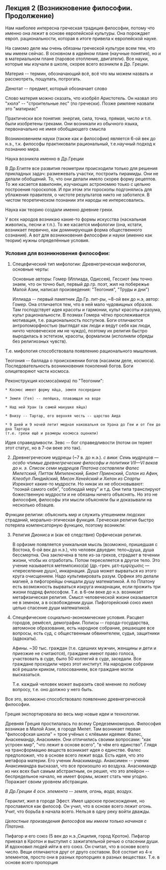 ## Лекция 2 (Возникновение философии. Продолжение)

Нам наиболее интересна греческая традиция философии, потому что именно она лежит в основе европейской культуры. Она порождает европ. рациональности, которая в итоге привела к европейской науке.

На самомо деле мы очень обязаны греческой культуре всем тем, что мы имеем сейчас. В основном в идейном плане (научные понятия), но и в материальном плане (паровое отопление, двигатели). Все науки, которые мы изучали в школе, скорее всего возникли в Др. Греции.

Материя -- термин, обозначающий всё, всё что мы можем назвать и рассмотреть, пощупать, потрогать.

Денотат -- предмет, который обозначает слово

Слово материя можно сказать, что изобрёл Аристотель. Он назвал это "хюлэ" -- "строительные лес" (по гречески).
Позже римляне назвали это "матириас"

Практически все понятия: энергия, сила, точка, прямая, число и т.п. были изобретены греками. Они возникали из обычного языка, первоначально не имея обобщающего смысла

Возникновением науки (также как и философии) является 6-ой век до н.э., т.к. философы практиковали рациональный, т.е.научный подход к познанию мира.

Наука возникла именно в Др.Греции

В Др.Египте все развития геометрии происходили только для решения прикладных задач: размежевать участки, построить пирамиды. Они не делали обобщений. То, что они делали имело скорее форму рецептов.
То же касается вавилонян, изучающих астрономию тоько с цельню построения гороскопов. И при этом эти гороскопы подгонялись для ублажения правителя, о чистоте результатов никто не заботился. В чистом теоретическом познании эти народы не интересовались.

Наука как теорию создали именно древние греки.

У всех народов возникаю какие-то формы искусства (наскальная живопись, песни и т.п.). То же касается мифологии (она, кстати, возникает первично, как доминирующая форма общественного сознания). А вот для возникновения философии и науки (именно как теории) нужны определённые условия.

### Условия для возникновения философии:
1. Спецефический тип мифологии:
   Древнегреческая мифология, основные черты:

   Основные авторы:
   Гомер (Иллиада, Одиссея), Гессиот (мы точно знаем, что он точно был, первый др.гр. поэт, жил на побережье Малой Азии, написал произведения: "Теогония", "Труды и дни") 
   
   Иллиада -- первый памятник Др.Гр. лит-ры, ~8-ой век до н.э, автор: Гомер. Она отличается тем, что в ней мало чудовищных образов. Там господствует идея красоты и гармонии, культ красоты и разума, культ рациональности. В поэмах Гомера чётко прослеживается мотивация, т.е. рациональность поступков. Боги отличаются антропоморфностью (выглядат как люди и ведут себя как люди, ничто человеческое им не чуждо), поэтому их религия быстро выродилась в эстетизм, красоты, формализм (исполняли обряды без религиозных чувств).

  Т.е. мифология способствовала появлению рационального мышления.
  
  Теогония -- баллада о происхожении богов (насамом деле, космоса). 
  Последовательность возникновения поколений богов. Боги олицетворяют части космоса.
  
  Реконструкция космоса(мира) по "Теогонии":
  
    * Космос имеет форму яйца, земля посередине
    
    * Земля (Гея) -- лепёшка, плавающая на воде
    
    * Над ней Уран (в самой макушке яйца)
    
    * Внизу -- Тартар, его верхняя честь -- царство Аида
    
    * 9 дней и 9 ночей летит медная наковальня он Урана до Геи и от Геи до дна Тартара 
    (т.е. греки ещё и размеры космоса оценили)
  
  
  Идея справедливости. Зевс -- бог справедливости (потом он теряет этот статус, но в 7-ои веке это так).
  
2.  Древнегреческие мудрецы (~7 в. до н.э.). 
   _с вики:
   Семь мудрецов — особо чтимые древнегреческие философы и политики VII—VI веков до н. э. Список семи мудрецов Платона составляли Фалес Милетский, Питтак Митиленский, Биант Приенский, Солон из Афин, Клеобул Линдийский, Мисон Хенейский и Хилон из Спарты_
   Изрекают какие-то мудрости. Но никак их не обосновывают: "познай самого себя", "соблюдай меру" и т.д.
   Они типа транслируют божественную мудрости и не обязаны ничего объяснять. Но это не философия, философы эти мысли объясняли бы и доказывали на несколько обзацев.

  Функции религии: объяснить мир и служить утешением людских страданий, морально-этическая функция. Греческая религия быстро потеряла компенсаторную функцию, поэтому возникли:
  
3. Религия Диониса и (как её следствие) Орфическая религия.

   В орфизме появляется уникальная мысль (возможно, пришедшая с Востока, 6-ой век до н.э.), что человек двуедин: тело+душа, душа бессмертна. Она заключена в теле из-за грехов, страдает в течении жизни, чтобы их отработать. Потом переселяется в другое тело. Это учение называется метемпсихоз(а) (др.-греч. μετ-εμψύχωσις — «переселение душ»), инкарнация. Душа может вырваться из этого круга очисщением. Надо культивировать разум. Орфики это делали магией, а пифогорейцы очищали душу математикой. А по Платону есть возможность вырваться изкруга инкарнации, если прожить три жизни подряд философом.
   Т.е. в 6-ом веке до н.э. возникает метафизическая религия. Смысл человеческой жизни оказывается не в земном, а в освобождении души.
   Пифогорейский союз имел целью спасение души математикой.
   
4. Спецефические социально-экономические условия. Расцвет городов, ремёсел, демографии. Полисы -- города-государства, автомоное образование, есть народное собрание, решающее все вопросы, есть суд, с общественным обвинителем, судья, защитники (адвокаты).

   Афины. ~30 тыс. граждан (т.е. сдешних мужчин, женщины и дети и приезжие не считаются), граждане имеют право голоса, участвовать в суде, было 50 коллегий в суде, заседали. Все граждане проходили через этот институт. На народном собрании всё решали криком, голосованием, все граждане могли высказаться.
   
   Т.е. каждый человек может выразить своё мнение по любому вопросу, т.е. оно должно у него быть.
   
Все это, возможно способствовало появлению древнегреческой философии.

Греция экспортировала во весь мир новые идеи и технологии. 

Древняя Греция простилалась по всему Средеземноморью. 
Философия возникае в Малой Азии, в городе Милет. Там возникает первая "философская школа" = трое учёных с клёвыми идеями: Фалес, Анаскемандр, Анаскимен. Они отличились своими вопросами: "как устроен мир", "что лежит в основе всего", "в чём его единство". Глядя на трансформацию веществ возникает идея о единстве. Фалес предположил, что в основе всего лежит вода. Есть идея, что это метафора материи. Его ученик Анаскимандр. Анаксимен -- ученик Анаксимандра высказал, что все произошло из воздуха. Анаскимандр из них всех был самым абстрактным, он решил, что это апейрон -- беспредельное начало, не имеет формы, может стать чем угодно. Поражает своим уровнем абстракции.

_В Др.Греции 4 осн. элемента -- земля, огонь, вода, воздух._

Гераклит, жил в городе Эфест. Имел царское происхождение, но прославился как философ. Он учил, что в основе всего лежит огонь. Учит, что борьба в начала всего. Нельзя в одну реку войти дважды.

_Целостные произведения философов мы имеем только начиная с Платона._

Пифагор и его союз (5 век до н.э.,Сицилия, город Кротон). Пифагор приехал в Кротон и выступил с зажигательной речью о спасении души. И вдохновил людей ийти в его союз.
Он считал, что в основе всего число. Вещи отличаются друг от друго составом. Всё состоит из 4-х элементов, просто они в разных пропорциях в разных веществах. Т.е. в основе всего пропорция

